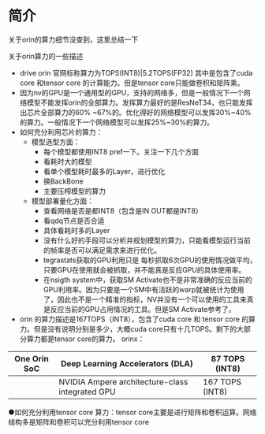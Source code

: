 # 简介

关于orin的算力细节没查到，这里总结一下

关于orin算力的一些描述

* drive orin 官网标称算力为TOPS(INT8)|5.2TOPS(FP32)  其中是包含了cuda core 和tensor core 的计算能力。但是tensor core只能做卷积和矩阵乘。
* 因为nv的GPU是一个通用型的GPU，支持的网络多，但是一般情况下一个网络模型不能发挥orin的全部算力。发挥算力最好的是ResNeT34，也只能发挥出芯片全部算力的60% ~67%的。优化得好的网络模型可以发挥30%~40%的算力。一般情况下一个网络模型可以发挥25%~30%的算力。
* 如何充分利用芯片的算力：
  * 模型选型方面：
    * 每个模型都使用INT8 pref一下。关注一下几个方面
    * 看耗时大的模型
    * 看单个模型耗时最多的Layer，进行优化
    * 换BackBone
    * 主要压榨模型的算力
  * 模型部署量化方面：
    * 查看网络是否是都INT8（包含是IN OUT都是INT8）
    * 看qdq节点是否合适
    * 具体看耗时多的Layer
    * 没有什么好的手段可以分析并规划模型的算力，只能看模型运行当前的帧率是否可以满足需求来进行优化。
    * tegrastats获取的GPU利用只是 每秒抓取6次GPU的使用情况做平均，只要GPU在使用就会被抓取，并不能真是反应GPU的具体使用率。
    * 在nsigth system中，获取SM Activate也不是非常准确的反应当前的GPU利用率。因为只要是一个SM中有活跃的warp就被统计为使用了，因此也不是一个精准的指标，NV并没有一个可以使用的工具来真是反应当前的GPU占用情况的工具。但是SM Activate参考了。
* orin 的算力描述是167TOPS（INT8），包含了cuda core 和 tensor core 的算力。但是没有说明分别是多少，大概cuda core只有十几TOPS。剩下的大部分算力都是tensor core的算力。
  orinx：

| One Orin SoC | Deep Learning Accelerators (DLA)                | 87 TOPS (INT8)  |
| ------------ | ----------------------------------------------- | --------------- |
|              | NVIDIA Ampere architecture-class integrated GPU | 167 TOPS (INT8) |

●如何充分利用tensor core 算力：tensor core主要是进行矩阵和卷积运算。网络结构多是矩阵和卷积可以充分利用tensor core